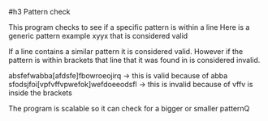 #h3 Pattern check

This program checks to see if a specific pattern is within a line
Here is a generic pattern example xyyx that is considered valid

If a line contains a similar pattern it is considered valid.
However if the pattern is within brackets that line that it was found in is considered invalid.



absfefwabba[afdsfe]fbowroeojirq		-> this is valid because of abba
sfodsjfoi[vpfvffvpwefok]wefdoeeodsfl 	-> this is invalid because of vffv is inside the brackets


The program is scalable so it can check for a bigger or smaller patternQ